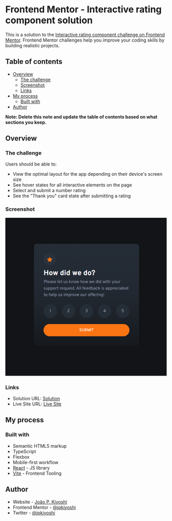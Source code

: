 # Frontend Mentor - Interactive rating component solution

This is a solution to the [Interactive rating component challenge on Frontend Mentor](https://www.frontendmentor.io/challenges/interactive-rating-component-koxpeBUmI). Frontend Mentor challenges help you improve your coding skills by building realistic projects.

## Table of contents

-   [Overview](#overview)
    -   [The challenge](#the-challenge)
    -   [Screenshot](#screenshot)
    -   [Links](#links)
-   [My process](#my-process)
    -   [Built with](#built-with)
-   [Author](#author)

**Note: Delete this note and update the table of contents based on what sections you keep.**

## Overview

### The challenge

Users should be able to:

-   View the optimal layout for the app depending on their device's screen size
-   See hover states for all interactive elements on the page
-   Select and submit a number rating
-   See the "Thank you" card state after submitting a rating

### Screenshot

![](./screenshot.png)

### Links

-   Solution URL: [Solution](https://www.frontendmentor.io/challenges/interactive-rating-component-koxpeBUmI/hub)
-   Live Site URL: [Live Site](https://jp-fm-interactive-rating.netlify.app/)

## My process

### Built with

-   Semantic HTML5 markup
-   TypeScript
-   Flexbox
-   Mobile-first workflow
-   [React](https://reactjs.org/) - JS library
-   [Vite](https://vitejs.dev/) - Frontend Tooling

## Author

-   Website - [João P. Kiyoshi](https://joaopkiyoshi.netlify.app/)
-   Frontend Mentor - [@jpkiyoshi](https://www.frontendmentor.io/profile/jpkiyoshi)
-   Twitter - [@jpkiyoshi](https://twitter.com/jpkiyoshi)
